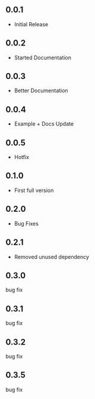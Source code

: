 ## 0.0.1
* Initial Release

## 0.0.2
* Started Documentation

## 0.0.3
* Better Documentation

## 0.0.4
* Example + Docs Update

## 0.0.5
* Hotfix

## 0.1.0
* First full version

## 0.2.0
* Bug Fixes

## 0.2.1
* Removed unused dependency

## 0.3.0
bug fix

## 0.3.1
bug fix


## 0.3.2
bug fix

## 0.3.5
bug fix